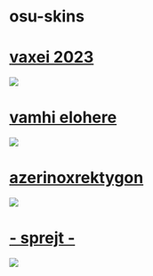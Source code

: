# osu-skins

# [vaxei 2023](https://jakub7.s-ul.eu/6LFW6eqI)
![](https://jakub7.s-ul.eu/4G25O9GG)

# [vamhi elohere](https://jakub7.s-ul.eu/Ot0q0WIa)
![](https://jakub7.s-ul.eu/6Mu4Cf6g)

# [azerinoxrektygon](https://jakub7.s-ul.eu/qe9vRYCb)
![](https://jakub7.s-ul.eu/FrPNirDU)

# [- sprejt -](https://jakub7.s-ul.eu/mWW9XGNm)
![](https://jakub7.s-ul.eu/pfcm79M4)
